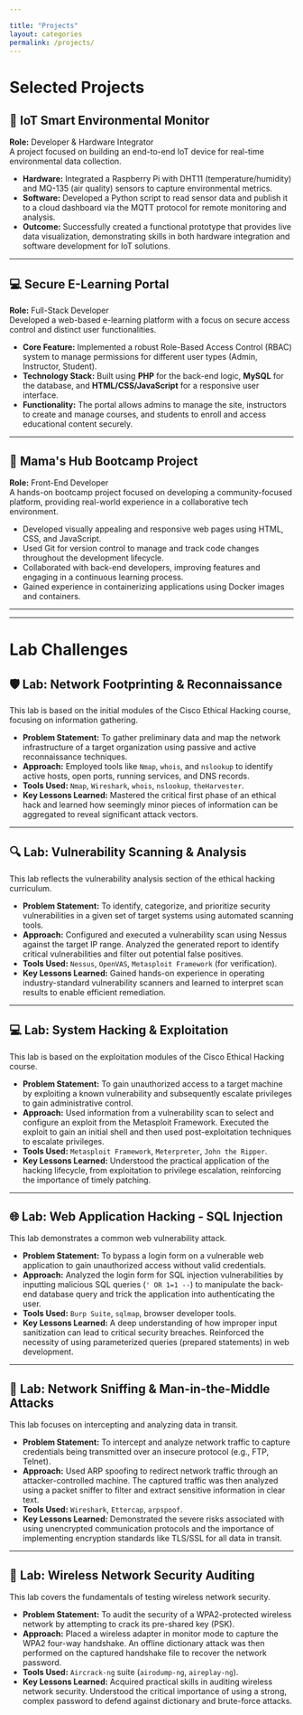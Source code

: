```yaml
---

title: "Projects"
layout: categories
permalink: /projects/
---
```


# Selected Projects

## 🚀 IoT Smart Environmental Monitor
**Role:** Developer & Hardware Integrator  
A project focused on building an end-to-end IoT device for real-time environmental data collection.
-   **Hardware:** Integrated a Raspberry Pi with DHT11 (temperature/humidity) and MQ-135 (air quality) sensors to capture environmental metrics.
-   **Software:** Developed a Python script to read sensor data and publish it to a cloud dashboard via the MQTT protocol for remote monitoring and analysis.
-   **Outcome:** Successfully created a functional prototype that provides live data visualization, demonstrating skills in both hardware integration and software development for IoT solutions.

---

## 💻 Secure E-Learning Portal
**Role:** Full-Stack Developer  
Developed a web-based e-learning platform with a focus on secure access control and distinct user functionalities.
-   **Core Feature:** Implemented a robust Role-Based Access Control (RBAC) system to manage permissions for different user types (Admin, Instructor, Student).
-   **Technology Stack:** Built using **PHP** for the back-end logic, **MySQL** for the database, and **HTML/CSS/JavaScript** for a responsive user interface.
-   **Functionality:** The portal allows admins to manage the site, instructors to create and manage courses, and students to enroll and access educational content securely.

---

## 🚀 Mama's Hub Bootcamp Project
**Role:** Front-End Developer  
A hands-on bootcamp project focused on developing a community-focused platform, providing real-world experience in a collaborative tech environment.
-   Developed visually appealing and responsive web pages using HTML, CSS, and JavaScript.
-   Used Git for version control to manage and track code changes throughout the development lifecycle.
-   Collaborated with back-end developers, improving features and engaging in a continuous learning process.
-   Gained experience in containerizing applications using Docker images and containers.

---
---

# Lab Challenges

## 🛡️ Lab: Network Footprinting & Reconnaissance
This lab is based on the initial modules of the Cisco Ethical Hacking course, focusing on information gathering.

-   **Problem Statement:** To gather preliminary data and map the network infrastructure of a target organization using passive and active reconnaissance techniques.
-   **Approach:** Employed tools like `Nmap`, `whois`, and `nslookup` to identify active hosts, open ports, running services, and DNS records.
-   **Tools Used:** `Nmap`, `Wireshark`, `whois`, `nslookup`, `theHarvester`.
-   **Key Lessons Learned:** Mastered the critical first phase of an ethical hack and learned how seemingly minor pieces of information can be aggregated to reveal significant attack vectors.

---

## 🔍 Lab: Vulnerability Scanning & Analysis
This lab reflects the vulnerability analysis section of the ethical hacking curriculum.

-   **Problem Statement:** To identify, categorize, and prioritize security vulnerabilities in a given set of target systems using automated scanning tools.
-   **Approach:** Configured and executed a vulnerability scan using Nessus against the target IP range. Analyzed the generated report to identify critical vulnerabilities and filter out potential false positives.
-   **Tools Used:** `Nessus`, `OpenVAS`, `Metasploit Framework` (for verification).
-   **Key Lessons Learned:** Gained hands-on experience in operating industry-standard vulnerability scanners and learned to interpret scan results to enable efficient remediation.

---

## 💻 Lab: System Hacking & Exploitation
This lab is based on the exploitation modules of the Cisco Ethical Hacking course.

-   **Problem Statement:** To gain unauthorized access to a target machine by exploiting a known vulnerability and subsequently escalate privileges to gain administrative control.
-   **Approach:** Used information from a vulnerability scan to select and configure an exploit from the Metasploit Framework. Executed the exploit to gain an initial shell and then used post-exploitation techniques to escalate privileges.
-   **Tools Used:** `Metasploit Framework`, `Meterpreter`, `John the Ripper`.
-   **Key Lessons Learned:** Understood the practical application of the hacking lifecycle, from exploitation to privilege escalation, reinforcing the importance of timely patching.

---

## 🌐 Lab: Web Application Hacking - SQL Injection
This lab demonstrates a common web vulnerability attack.

-   **Problem Statement:** To bypass a login form on a vulnerable web application to gain unauthorized access without valid credentials.
-   **Approach:** Analyzed the login form for SQL injection vulnerabilities by inputting malicious SQL queries (`' OR 1=1 --`) to manipulate the back-end database query and trick the application into authenticating the user.
-   **Tools Used:** `Burp Suite`, `sqlmap`, browser developer tools.
-   **Key Lessons Learned:** A deep understanding of how improper input sanitization can lead to critical security breaches. Reinforced the necessity of using parameterized queries (prepared statements) in web development.

---

## 📡 Lab: Network Sniffing & Man-in-the-Middle Attacks
This lab focuses on intercepting and analyzing data in transit.

-   **Problem Statement:** To intercept and analyze network traffic to capture credentials being transmitted over an insecure protocol (e.g., FTP, Telnet).
-   **Approach:** Used ARP spoofing to redirect network traffic through an attacker-controlled machine. The captured traffic was then analyzed using a packet sniffer to filter and extract sensitive information in clear text.
-   **Tools Used:** `Wireshark`, `Ettercap`, `arpspoof`.
-   **Key Lessons Learned:** Demonstrated the severe risks associated with using unencrypted communication protocols and the importance of implementing encryption standards like TLS/SSL for all data in transit.

---

## 📶 Lab: Wireless Network Security Auditing
This lab covers the fundamentals of testing wireless network security.

-   **Problem Statement:** To audit the security of a WPA2-protected wireless network by attempting to crack its pre-shared key (PSK).
-   **Approach:** Placed a wireless adapter in monitor mode to capture the WPA2 four-way handshake. An offline dictionary attack was then performed on the captured handshake file to recover the network password.
-   **Tools Used:** `Aircrack-ng` suite (`airodump-ng`, `aireplay-ng`).
-   **Key Lessons Learned:** Acquired practical skills in auditing wireless network security. Understood the critical importance of using a strong, complex password to defend against dictionary and brute-force attacks.
```
